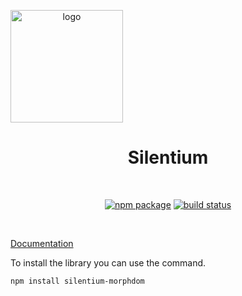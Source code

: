 <p align="center">
  <a href="https://silentium-lab.github.io/silentium/#/en/" target="_blank" rel="noopener noreferrer" style="display:flex">
      <img width="180" src="https://silentium-lab.github.io/silentium/assets/img/logo.svg" alt="logo">
  </a>
</p>
<h1 align="center">Silentium</h1>
<br/>
<p align="center">
  <a href="https://npmjs.com/package/silentium"><img src="https://img.shields.io/npm/v/silentium.svg" alt="npm package"></a>
  <a href="https://github.com/silentium-lab/silentium/actions/workflows/node.js.yml"><img src="https://github.com/silentium-lab/silentium/actions/workflows/node.js.yml/badge.svg?branch=main" alt="build status"></a>
</p>
<br/>

[Documentation](https://silentium-lab.github.io/silentium/#/en/)

To install the library you can use the command.

```bash
npm install silentium-morphdom
```
